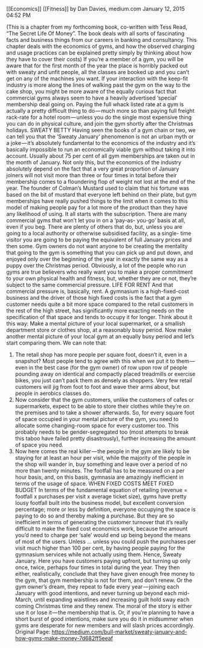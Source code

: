 [[Economics]] [[Fitness]]
by Dan Davies, medium.com
January 12, 2015 04:52 PM


(This is a chapter from my forthcoming book, co-written with Tess Read, “The Secret Life Of Money”. The book deals with all sorts of fascinating facts and business things from our careers in banking and consultancy. This chapter deals with the economics of gyms, and how the observed charging and usage practices can be explained pretty simply by thinking about how they have to cover their costs)
If you’re a member of a gym, you will be aware that for the first month of the year the place is horribly packed out with sweaty and unfit people, all the classes are booked up and you can’t get on any of the machines you want. If your interaction with the keep-fit industry is more along the lines of walking past the gym on the way to the cake shop, you might be more aware of the equally curious fact that commercial gyms always seem to have a heavily advertised ‘special’ membership deal going on. Paying the full whack listed rate at a gym is actually a pretty difficult thing to do — much more so than paying full freight rack-rate for a hotel room — unless you do the single most expensive thing you can do in physical culture, and join the gym shortly after the Christmas holidays.
SWEATY BETTY
Having seen the books of a gym chain or two, we can tell you that the ‘Sweaty January’ phenomenon is not an urban myth or a joke — it’s absolutely fundamental to the economics of the industry and it’s basically impossible to run an economically viable gym without taking it into account. Usually about 75 per cent of all gym memberships are taken out in the month of January. Not only this, but the economics of the industry absolutely depend on the fact that a very great proportion of January joiners will not visit more than three or four times in total before their membership comes to a floundering flop of weight not lost at the end of the year. The founder of Colman’s Mustard used to claim that his fortune was based on the bit of mustard that everyone left behind on their plate, but gym memberships have really pushed things to the limit when it comes to this model of making people pay for a lot more of the product than they have any likelihood of using.
It all starts with the subscription. There are many commercial gyms that won’t let you in on a ‘pay-as- you-go’ basis at all, even if you beg. There are plenty of others that do, but, unless you are going to a local authority or otherwise subsidised facility, as a single- time visitor you are going to be paying the equivalent of full January prices and then some. Gym owners do not want anyone to be creating the mentality that going to the gym is something that you can pick up and put down, and enjoyed only over the beginning of the year in exactly the same way as a puppy over the Christmas period. Obviously, a lot of the people who run gyms are true believers who really want you to make a proper commitment to your own physical health and fitness, but, whether they are or not, they’re subject to the same commercial pressure.
LIFE FOR RENT
And that commercial pressure is, basically, rent. A gymnasium is a high-fixed-cost business and the driver of those high fixed costs is the fact that a gym customer needs quite a bit more space compared to the retail customers in the rest of the high street, has significantly more exacting needs on the specification of that space and tends to occupy it for longer. Think about it this way: Make a mental picture of your local supermarket, or a smallish department store or clothes shop, at a reasonably busy period. Now make another mental picture of your local gym at an equally busy period and let’s start comparing them. We can note that:
1. The retail shop has more people per square foot, doesn’t it, even in a snapshot? Most people tend to agree with this when we put it to them — even in the best case (for the gym owner) of row upon row of people pounding away on identical and compactly placed treadmills or exercise bikes, you just can’t pack them as densely as shoppers. Very few retail customers will jig from foot to foot and wave their arms about, but people in aerobics classes do.
2. Now consider that the gym customers, unlike the customers of cafes or supermarkets, expect to be able to store their clothes while they’re on the premises and to take a shower afterwards. So, for every square foot of space occupied in your mental picture of the gym, you need to allocate some changing-room space for every customer too. This probably needs to be gender-segregated too (most attempts to break this taboo have failed pretty disastrously), further increasing the amount of space you need.
3. Now here comes the real killer — the people in the gym are likely to be staying for at least an hour per visit, while the majority of the people in the shop will wander in, buy something and leave over a period of no more than twenty minutes. The footfall has to be measured on a per hour basis, and, on this basis, gymnasia are amazingly inefficient in terms of the usage of space.
WHEN FIXED COSTS MEET FIXED BUDGET
In terms of the fundamental equation of retailing (revenue = footfall x purchases per visit x average ticket size), gyms have pretty lousy footfall built into the business model, but excellent conversion percentage; more or less by definition, everyone occupying the space is paying to do so and thereby making a purchase. But they are so inefficient in terms of generating the customer turnover that it’s really difficult to make the fixed cost economics work, because the amount you’d need to charge per ‘sale’ would end up being beyond the means of most of the users. Unless … unless you could push the purchases per visit much higher than 100 per cent, by having people paying for the gymnasium services while not actually using them. Hence, Sweaty January. Here you have customers paying upfront, but turning up only once, twice, perhaps four times in total during the year. They then either, realistically, conclude that they have given enough free money to the gym, that gym membership is not for them, and don’t renew. Or the gym owner’s dream, they repeat to fade every year — joining each January with good intentions, and never turning up beyond each mid- March, until expanding waistlines and increasing guilt hold sway each coming Christmas time and they renew.
The moral of the story is either use it or lose it — the membership that is. Or, if you’re planning to have a short burst of good intentions, make sure you do it in midsummer when gyms are desperate for new members and will slash prices accordingly.
Original Page: https://medium.com/bull-market/sweaty-january-and-how-gyms-make-money-7d682ff5eeaf
